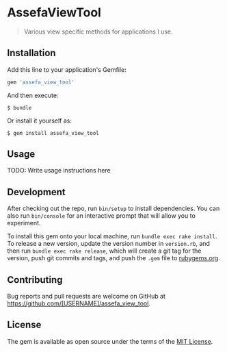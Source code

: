 # AssefaViewTool

> Various view specific methods for applications I use. 

## Installation

Add this line to your application's Gemfile:

```ruby
gem 'assefa_view_tool'
```

And then execute:

    $ bundle

Or install it yourself as:

    $ gem install assefa_view_tool

## Usage

TODO: Write usage instructions here

## Development

After checking out the repo, run `bin/setup` to install dependencies. You can also run `bin/console` for an interactive prompt that will allow you to experiment.

To install this gem onto your local machine, run `bundle exec rake install`. To release a new version, update the version number in `version.rb`, and then run `bundle exec rake release`, which will create a git tag for the version, push git commits and tags, and push the `.gem` file to [rubygems.org](https://rubygems.org).

## Contributing

Bug reports and pull requests are welcome on GitHub at https://github.com/[USERNAME]/assefa_view_tool.


## License

The gem is available as open source under the terms of the [MIT License](http://opensource.org/licenses/MIT).
